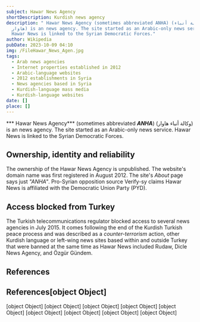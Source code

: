```yaml
---
subject: Hawar News Agency
shortDescription: Kurdish news agency
description: " Hawar News Agency (sometimes abbreviated ANHA) (وكالة أنباء
  هاوار) is an news agency. The site started as an Arabic-only news service.
  Hawar News is linked to the Syrian Democratic Forces."
author: Wikipedia
pubDate: 2023-10-09 04:10
img: /FileHawar_News_Agen.jpg
tags:
  - Arab news agencies
  - Internet properties established in 2012
  - Arabic-language websites
  - 2012 establishments in Syria
  - News agencies based in Syria
  - Kurdish-language mass media
  - Kurdish-language websites
date: []
place: []
---
```


*** Hawar News Agency*** (sometimes abbreviated ***ANHA***) (وكالة أنباء هاوار) is an news agency. The site started as an Arabic-only news service. Hawar News is linked to the Syrian Democratic Forces.

## Ownership, identity and reliability
The ownership of the Hawar News Agency is unpublished. The website's domain name was first registered in August 2012. The site's *About* page says just *"ANHA"*. Pro-Syrian opposition source Verify-sy claims Hawar News is affiliated with the Democratic Union Party (PYD).

## Access blocked from Turkey
The Turkish telecommunications regulator blocked access to several news agencies in July 2015. It comes following the end of the Kurdish Turkish peace process and was described as a *counter-terrorism* action, other Kurdish language or left-wing news sites based within and outside Turkey that were banned at the same time as Hawar News included Rudaw, Dicle News Agency, and Özgür Gündem.

## References
## References[object Object]
[object Object]
[object Object]
[object Object]
[object Object]
[object Object]
[object Object]
[object Object]
[object Object]
[object Object]